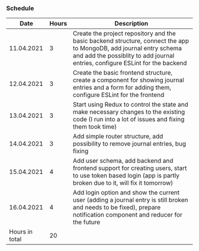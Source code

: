 ### Schedule

Date | Hours | Description
----- | ----- | ------
11.04.2021 | 3 | Create the project repository and the basic backend structure, connect the app to MongoDB, add journal entry schema and add the possiblity to add journal entries, configure ESLint for the backend
12.04.2021 | 3 | Create the basic frontend structure, create a component for showing journal entries and a form for adding them, configure ESLint for the frontend
13.04.2021 | 3 | Start using Redux to control the state and make necessary changes to the existing code (I run into a lot of issues and fixing them took time)
14.04.2021 | 3 | Add simple router structure, add possibility to remove journal entries, bug fixing 
15.04.2021 | 4 | Add user schema, add backend and frontend support for creating users, start to use token based login (app is partly broken due to it, will fix it tomorrow)
16.04.2021 | 4 | Add login option and show the current user (adding a journal entry is still broken and needs to be fixed), prepare notification component and reducer for the future
Hours in total | 20

